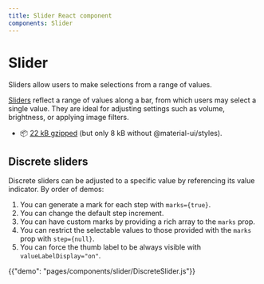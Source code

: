 ```yaml
---
title: Slider React component
components: Slider
---
```


# Slider

<p class="description">Sliders allow users to make selections from a range of values.</p>

[Sliders](https://material.io/design/components/sliders.html) reflect a range of values along a bar, from which users may select a single value. They are ideal for adjusting settings such as volume, brightness, or applying image filters.

- 📦 [22 kB gzipped](/size-snapshot) (but only 8 kB without @material-ui/styles).

## Discrete sliders

Discrete sliders can be adjusted to a specific value by referencing its value indicator.
By order of demos:

1. You can generate a mark for each step with `marks={true}`.
1. You can change the default step increment.
1. You can have custom marks by providing a rich array to the `marks` prop.
1. You can restrict the selectable values to those provided with the `marks` prop with `step={null}`.
1. You can force the thumb label to be always visible with `valueLabelDisplay="on"`.

{{"demo": "pages/components/slider/DiscreteSlider.js"}}
